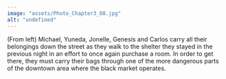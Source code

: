 ```yaml
---
image: "assets/Photo_Chapter3_08.jpg"
alt: "undefined"
---
```

(From left) Michael, Yuneda, Jonelle, Genesis and Carlos carry all their belongings down the street as they walk to the shelter they stayed in the previous night in an effort to once again purchase a room. In order to get there, they must carry their bags through one of the more dangerous parts of the downtown area where the black market operates.